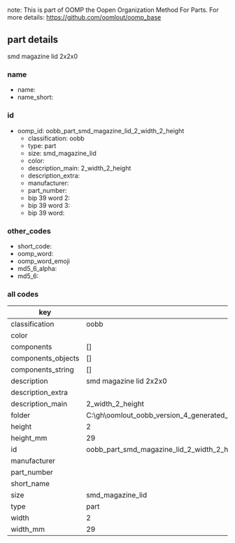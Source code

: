#   

note: This is part of OOMP the Oopen Organization Method For Parts. For more details: https://github.com/oomlout/oomp_base

##  part details



smd magazine lid 2x2x0

### name
* name: 
* name_short: 
### id
* oomp_id: oobb_part_smd_magazine_lid_2_width_2_height
  * classification: oobb
  * type: part
  * size: smd_magazine_lid
  * color: 
  * description_main: 2_width_2_height
  * description_extra: 
  * manufacturer: 
  * part_number: 
  * bip 39 word 2: 
  * bip 39 word 3: 
  * bip 39 word: 

### other_codes
* short_code: 
* oomp_word: 
* oomp_word_emoji 
* md5_6_alpha: 
* md5_6: 









### all codes 
| key | value |  
| --- | --- |  
| classification | oobb |  
| color |  |  
| components | [] |  
| components_objects | [] |  
| components_string | [] |  
| description | smd magazine lid 2x2x0 |  
| description_extra |  |  
| description_main | 2_width_2_height |  
| folder | C:\gh\oomlout_oobb_version_4_generated_parts\things\oobb_part_smd_magazine_lid_2_width_2_height |  
| height | 2 |  
| height_mm | 29 |  
| id | oobb_part_smd_magazine_lid_2_width_2_height |  
| manufacturer |  |  
| part_number |  |  
| short_name |  |  
| size | smd_magazine_lid |  
| type | part |  
| width | 2 |  
| width_mm | 29 |  
